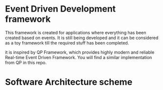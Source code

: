 # Event Driven Development framework

This framework is created for applications where everything has been created based on events. It is still being developed and it can be considered as a toy framework till the required stuff has been completed.

it is inspired by QP Framework, which provides highly modern and reliable Real-time Event Driven Framework. You will find a similar implementation from QP in this repo.

# Software Architecture scheme









